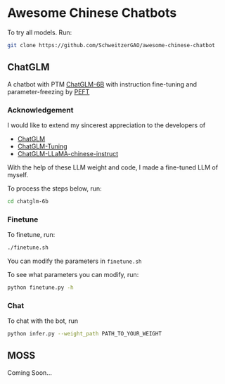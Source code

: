 # Awesome Chinese Chatbots
To try all models. Run:
```bash
git clone https://github.com/SchweitzerGAO/awesome-chinese-chatbot
```
## ChatGLM
A chatbot with PTM [ChatGLM-6B](https://github.com/THUDM/ChatGLM-6B) with instruction fine-tuning and parameter-freezing by [PEFT](https://github.com/huggingface/peft)
### Acknowledgement
I would like to extend my sincerest appreciation to the developers of 
- [ChatGLM](https://github.com/THUDM/ChatGLM-6B)
- [ChatGLM-Tuning](https://github.com/mymusise/ChatGLM-Tuning)
- [ChatGLM-LLaMA-chinese-instruct](https://github.com/27182812/ChatGLM-LLaMA-chinese-insturct)

With the help of these LLM weight and code, I made a fine-tuned LLM of myself.

To process the steps below, run:
```bash
cd chatglm-6b
```
### Finetune
To finetune, run:
```bash
./finetune.sh
```
You can modify the parameters in `finetune.sh`

To see what parameters you can modify, run:
```bash
python finetune.py -h
```

### Chat
To chat with the bot, run
```bash
python infer.py --weight_path PATH_TO_YOUR_WEIGHT
```

## MOSS
Coming Soon...
